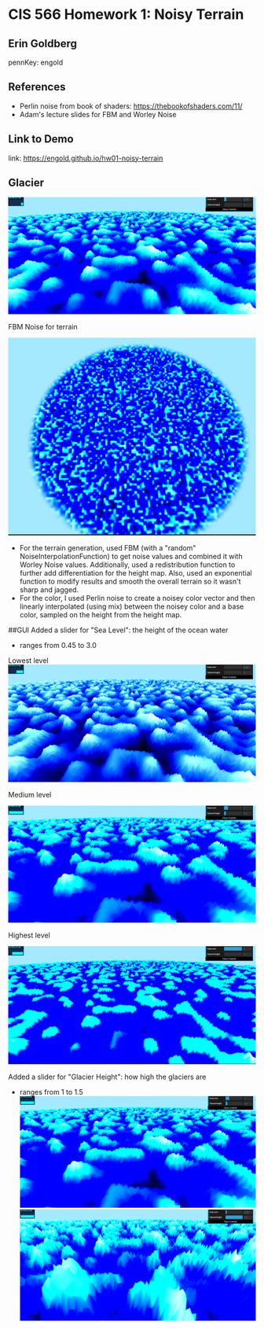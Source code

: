 # CIS 566 Homework 1: Noisy Terrain
## Erin Goldberg
pennKey: engold
## References
- Perlin noise from book of shaders: https://thebookofshaders.com/11/
- Adam's lecture slides for FBM and Worley Noise

## Link to Demo
link: https://engold.github.io/hw01-noisy-terrain 


## Glacier
![](img/SLseventyfive.PNG)

FBM Noise for terrain

![](img/noise.PNG)

  - For the terrain generation, used FBM (with a "random" NoiseInterpolationFunction) to get noise values and combined it with Worley Noise values. Additionally, used a redistribution function to further add differentiation for the height map. Also, used an exponential function to modify results and smooth the overall terrain so it wasn't sharp and jagged.
  - For the color, I used Perlin noise to create a noisey color vector and then linearly interpolated (using mix) between the noisey color and a base color, sampled on the height from the height map.
 
 
##GUI
Added a slider for "Sea Level": the height of the ocean water

- ranges from 0.45 to 3.0

 Lowest level
![](img/lowestSL.PNG)

 Medium level

![](img/glaciers.PNG)

 Highest level

![](img/highestSL.PNG)

Added a slider for "Glacier Height": how high the glaciers are

- ranges from 1 to 1.5
![](img/glaciers.PNG)
![](img/glacermaxhieght.PNG)

